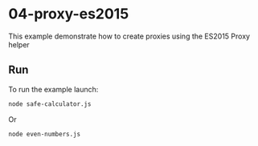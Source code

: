# 04-proxy-es2015

This example demonstrate how to create proxies using the ES2015 Proxy helper

## Run

To run the example launch:

```bash
node safe-calculator.js
```

Or

```bash
node even-numbers.js
```
